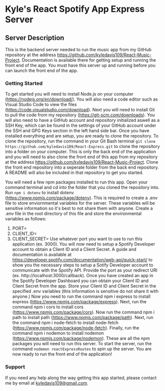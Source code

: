 
# Kyle's React Spotify App Express Server

## Server Description

This is the backend server needed to run the music app from my GitHub repository at the address https://github.com/kyledavis109/React-Music-Project. Documentation is available there for getting setup and running the front end of the app. You must have this server up and running before you can launch the front end of the app.

### Getting Started

To get started you will need to install Node.js on your computer (https://nodejs.org/en/download/).
You will also need a code editor such as Visual Studio Code to view the files (https://code.visualstudio.com/download). Next you will need to install Git to pull the code from my repository (https://git-scm.com/downloads). You will also need to have a GitHub account and repository initialized aswell as a SSH Key, which can be found in the settings of your GitHub account under the SSH and GPG Keys section in the left hand side bar. Once you have installed everything and are setup, you are ready to clone the repository. To clone the repository, run the command in your Git Bash terminal `git clone https://github.com/kyledavis109/React-Express.git` to clone the repository into a folder on your computer. This is only the back end of the application and you will need to also clone the front end of this app from my repository at the address https://github.com/kyledavis109/React-Music-Project. Clone the front end repository into a seperate folder from the back end repository. A README will also be included in that repository to get you started.

You will need a few npm packages installed to run this app. Open your command terminal and cd into the folder that you cloned the repository into. Run `npm i dotenv` to install dotenv (https://www.npmjs.com/package/dotenv). This is required to create a .env file to store enviornmental variables for the server. These variables will be sensitive information so it's best to not share them with anyone. Create a .env file in the root directory of this file and store the environmental variables as follows:
1. PORT=
2. CLIENT_ID=
3. CLIENT_SECRET=
Use whatever port you want to use to run this application (ex. 3000). You will now need to setup a Spotify Developer account to obtain a Client ID and a Client Secret. A guide and documentation is available at https://developer.spotify.com/documentation/web-api/quick-start/ to show you the necessary steps to setup a Sotify Developer account to communicate with the Spotify API. Provide the port as your redirect URI (ex. http://localhost:3000/callback). Once you have created an app in the Spotify Developer Dashboard you can obtain your Client ID and Client Secret from the app. Store your Client ID and Client Secret in the specified .env variables (this information is sensitive do not share it with anyone.) Now you need to run the command npm i express to install express (https://www.npmjs.com/package/express). Next, run the command npm i cors to install cors (https://www.npmjs.com/package/cors). Now run the command npm i path to install path (https://www.npmjs.com/package/path). Next, run the command npm i node-fetch to install node-fetch (https://www.npmjs.com/package/node-fetch). Finally, run the command npm i nodemon to install nodemon (https://www.npmjs.com/package/nodemon). These are all the npm packages you will need to run this server. To start the server, run the command `nodemon reactExpressRoutes` to spin up the server. You are now ready to run the front end of the application!

### Support

If you need any help along the way getting this app started, please contact me by email at kyledavis109@gmail.com.